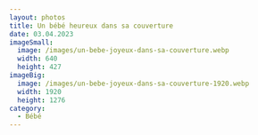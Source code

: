 ```yaml
---
layout: photos
title: Un bébé heureux dans sa couverture
date: 03.04.2023
imageSmall:
  image: /images/un-bebe-joyeux-dans-sa-couverture.webp
  width: 640
  height: 427
imageBig:
  image: /images/un-bebe-joyeux-dans-sa-couverture-1920.webp
  width: 1920
  height: 1276
category:
  - Bébé
---
```

